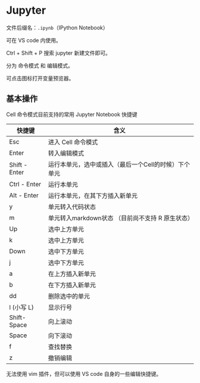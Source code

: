 # Jupyter

文件后缀名：`.ipynb`（IPython Notebook）

可在 VS code 内使用。

Ctrl + Shift  + P 搜索 jupyter 新建文件即可。

分为 命令模式 和 编辑模式。

可点击图标打开变量预览器。

## 基本操作

Cell 命令模式目前支持的常用 Jupyter Notebook 快捷键

| 快捷键 | 含义 |
| - | - |
| Esc | 进入 Cell 命令模式 |
| Enter | 转入编辑模式 |
| Shift - Enter | 运行本单元，选中或插入（最后一个Cell的时候）下个单元 |
| Ctrl - Enter | 运行本单元 |
| Alt - Enter | 运行本单元，在其下方插入新单元 |
| y | 单元转入代码状态 |
| m |单元转入markdown状态 （目前尚不支持 R 原生状态） |
| Up | 选中上方单元 |
| k | 选中上方单元 |
| Down | 选中下方单元 |
| j | 选中下方单元 |
| a | 在上方插入新单元 |
| b | 在下方插入新单元 |
| dd | 删除选中的单元 |
| l (小写 L) | 显示行号 |
| Shift-Space | 向上滚动 |
| Space | 向下滚动 |
| f | 查找替换 |
| z | 撤销编辑 |

无法使用 vim 插件，但可以使用 VS code 自身的一些编辑快捷键。

